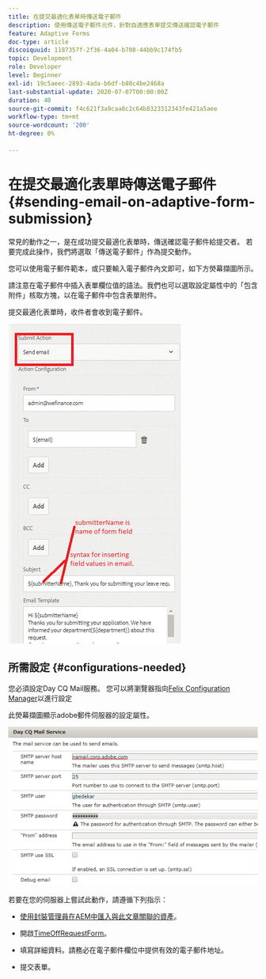 ```yaml
---
title: 在提交最適化表單時傳送電子郵件
description: 使用傳送電子郵件元件，針對自適應表單提交傳送確認電子郵件
feature: Adaptive Forms
doc-type: article
discoiquuid: 1187357f-2f36-4a04-b708-44bb9c174fb5
topic: Development
role: Developer
level: Beginner
exl-id: 19c5aeec-2893-4ada-b6df-b80c4be2468a
last-substantial-update: 2020-07-07T00:00:00Z
duration: 40
source-git-commit: f4c621f3a9caa8c2c64b8323312343fe421a5aee
workflow-type: tm+mt
source-wordcount: '200'
ht-degree: 0%

---
```


# 在提交最適化表單時傳送電子郵件 {#sending-email-on-adaptive-form-submission}

常見的動作之一，是在成功提交最適化表單時，傳送確認電子郵件給提交者。 若要完成此操作，我們將選取「傳送電子郵件」作為提交動作。

您可以使用電子郵件範本，或只要輸入電子郵件內文即可，如下方熒幕擷圖所示。

請注意在電子郵件中插入表單欄位值的語法。我們也可以選取設定屬性中的「包含附件」核取方塊，以在電子郵件中包含表單附件。

提交最適化表單時，收件者會收到電子郵件。

![傳送電子郵件](assets/sendemailaction.gif)

## 所需設定 {#configurations-needed}

您必須設定Day CQ Mail服務。 您可以將瀏覽器指向[Felix Configuration Manager](http://localhost:4502/system/console/configMgr)以進行設定

此熒幕擷圖顯示adobe郵件伺服器的設定屬性。

![郵件服務](assets/mailservice.png)

若要在您的伺服器上嘗試此動作，請遵循下列指示：

* [使用封裝管理員在AEM中匯入與此文章關聯的資產](assets/timeoffrequest.zip)。

* 開啟[TimeOffRequestForm](http://localhost:4502/content/dam/formsanddocuments/helpx/timeoffrequestform/jcr:content?wcmmode=disabled)。

* 填寫詳細資料。請務必在電子郵件欄位中提供有效的電子郵件地址。

* 提交表單。
